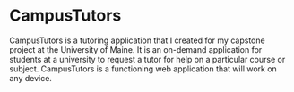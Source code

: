 # CampusTutors

CampusTutors is a tutoring application that I created for my capstone project at the University of Maine. It is an on-demand application for students at a university to request a tutor for help on a particular course or subject. CampusTutors is a functioning web application that will work on any device.
